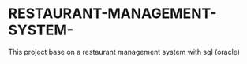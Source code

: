 # RESTAURANT-MANAGEMENT-SYSTEM-
This project base on a restaurant management system with sql (oracle)   
